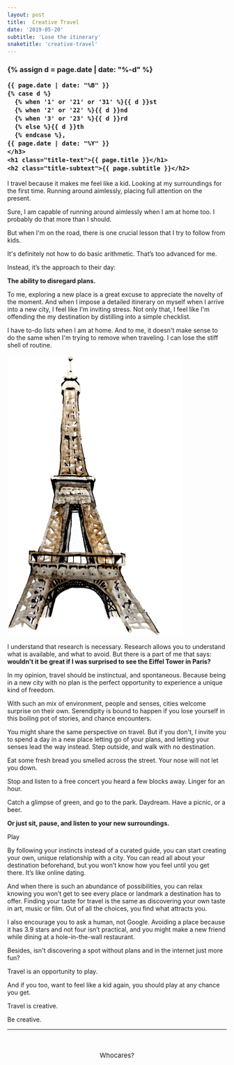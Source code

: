 ```yaml
---
layout: post
title:  Creative Travel
date: '2019-05-20'
subtitle: 'Lose the itinerary'
snaketitle: 'creative-travel'
---
```



<div class="hero">
  <canvas id='canvas' class="grab-cursor" height="568px" width="666px"></canvas>
  <div class="title">
    <h3 class="title-date">
    {% assign d = page.date | date: "%-d"  %}

    {{ page.date | date: "%B" }} 
    {% case d %}
      {% when '1' or '21' or '31' %}{{ d }}st
      {% when '2' or '22' %}{{ d }}nd
      {% when '3' or '23' %}{{ d }}rd
      {% else %}{{ d }}th
      {% endcase %}, 
    {{ page.date | date: "%Y" }}
    </h3>
    <h1 class="title-text">{{ page.title }}</h1>
    <h2 class="title-subtext">{{ page.subtitle }}</h2>
  </div>
</div>

I travel because it makes me feel like a kid. Looking at my surroundings for the first time. Running around aimlessly, placing full attention on the present.

Sure, I am capable of running around aimlessly when I am at home too. I probably do that more than I should.

But when I'm on the road, there is one crucial lesson that I try to follow from kids.

It's definitely not how to do basic arithmetic. That’s too advanced for me.

Instead, it’s the approach to their day:

**The ability to disregard plans.**

To me, exploring a new place is a great excuse to appreciate the novelty of the moment. And when I impose a detailed itinerary on myself when I arrive into a new city, I feel like I'm inviting stress. Not only that, I feel like I'm offending the my destination by distilling into a simple checklist.

I have to-do lists when I am at home. And to me, it doesn't make sense to do the same when I'm trying to remove  when traveling. I can lose the stiff shell of routine.

<img class="eiffel" src="assets/articles/creative-travel/img/eiffel_illustration.png">

I understand that research is necessary. Research allows you to understand what is available, and what to avoid. But there is a part of me that says: <strong>wouldn't it be great if I was surprised to see the Eiffel Tower in Paris?</strong>

In my opinion, travel should be instinctual, and spontaneous. Because being in a new city with no plan is the perfect opportunity to experience a unique kind of freedom.

With such an mix of environment, people and senses, cities welcome surprise on their own. Serendipity is bound to happen if you lose yourself in this boiling pot of stories, and chance encounters. 

You might share the same perspective on travel. But if you don't, I invite you to spend a day in a new place letting go of your plans, and letting your senses lead the way instead. Step outside, and walk with no destination.

Eat some fresh bread you smelled across the street. Your nose will not let you down.

Stop and listen to a free concert you heard a few blocks away. Linger for an hour.

Catch a glimpse of green, and go to the park. Daydream. Have a picnic, or a beer.

**Or just sit, pause, and listen to your new surroundings.**

 <div id="sounds">
    <div data-playing="false" id="sounds--btn">Play</div>
    <div class="sounds--img"></div>
    <div class="sounds--img"></div>
    <div class="sounds--img"></div>
    <audio class="sounds--audio" preload="auto" src="/assets/articles/creative-travel/mp3/street.mp3" type="audio/mpeg"></audio>
    <audio class="sounds--audio" preload="auto" src="/assets/articles/creative-travel/mp3/night.mp3" type="audio/mpeg"></audio>
    <audio class="sounds--audio" preload="auto" src="/assets/articles/creative-travel/mp3/park.mp3" type="audio/mpeg"></audio>
</div>


By following your instincts instead of a curated guide, you can start creating your own, unique relationship with a city. You can read all about your destination beforehand, but you won’t know how you feel until you get there. It’s like online dating.

And when there is such an abundance of possibilities, you can relax knowing you won’t get to see every place or landmark a destination has to offer. Finding your taste for travel is the same as discovering your own taste in art, music or film. Out of all the choices, you find what attracts you.

I also encourage you to ask a human, not Google. Avoiding a place because it has 3.9 stars and not four isn’t practical, and you might make a new friend while dining at a hole-in-the-wall restaurant. 

Besides, isn't discovering a spot without plans and in the internet just more fun?

Travel is an opportunity to play.

And if you too, want to feel like a kid again, you should play at any chance you get.

<div id="dice"></div>

Travel is creative.

Be creative.


---

   
<p style="padding-bottom:20px"></p>

<p style="text-align:center; font-size:15px;"> Whocares? </p>

















